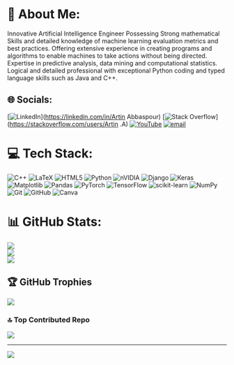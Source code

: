 # 💫 About Me:
Innovative Artificial Intelligence Engineer Possessing Strong mathematical Skills and detailed knowledge of machine learning evaluation metrics and best practices. Offering extensive experience in creating programs and algorithms to enable machines to take actions without being directed. Expertise in predictive analysis, data mining and computational statistics. Logical and detailed professional with exceptional Python coding and typed language skills such as Java and C++.


## 🌐 Socials:
[![LinkedIn](https://img.shields.io/badge/LinkedIn-%230077B5.svg?logo=linkedin&logoColor=white)](https://linkedin.com/in/Artin Abbaspour) [![Stack Overflow](https://img.shields.io/badge/-Stackoverflow-FE7A16?logo=stack-overflow&logoColor=white)](https://stackoverflow.com/users/Artin .A) [![YouTube](https://img.shields.io/badge/YouTube-%23FF0000.svg?logo=YouTube&logoColor=white)](https://youtube.com/@Artin.A) [![email](https://img.shields.io/badge/Email-D14836?logo=gmail&logoColor=white)](mailto:artin.abbaspour.04@gmail.com) 

# 💻 Tech Stack:
![C++](https://img.shields.io/badge/c++-%2300599C.svg?style=for-the-badge&logo=c%2B%2B&logoColor=white) ![LaTeX](https://img.shields.io/badge/latex-%23008080.svg?style=for-the-badge&logo=latex&logoColor=white) ![HTML5](https://img.shields.io/badge/html5-%23E34F26.svg?style=for-the-badge&logo=html5&logoColor=white) ![Python](https://img.shields.io/badge/python-3670A0?style=for-the-badge&logo=python&logoColor=ffdd54) ![nVIDIA](https://img.shields.io/badge/cuda-000000.svg?style=for-the-badge&logo=nVIDIA&logoColor=green) ![Django](https://img.shields.io/badge/django-%23092E20.svg?style=for-the-badge&logo=django&logoColor=white) ![Keras](https://img.shields.io/badge/Keras-%23D00000.svg?style=for-the-badge&logo=Keras&logoColor=white) ![Matplotlib](https://img.shields.io/badge/Matplotlib-%23ffffff.svg?style=for-the-badge&logo=Matplotlib&logoColor=black) ![Pandas](https://img.shields.io/badge/pandas-%23150458.svg?style=for-the-badge&logo=pandas&logoColor=white) ![PyTorch](https://img.shields.io/badge/PyTorch-%23EE4C2C.svg?style=for-the-badge&logo=PyTorch&logoColor=white) ![TensorFlow](https://img.shields.io/badge/TensorFlow-%23FF6F00.svg?style=for-the-badge&logo=TensorFlow&logoColor=white) ![scikit-learn](https://img.shields.io/badge/scikit--learn-%23F7931E.svg?style=for-the-badge&logo=scikit-learn&logoColor=white) ![NumPy](https://img.shields.io/badge/numpy-%23013243.svg?style=for-the-badge&logo=numpy&logoColor=white) ![Git](https://img.shields.io/badge/git-%23F05033.svg?style=for-the-badge&logo=git&logoColor=white) ![GitHub](https://img.shields.io/badge/github-%23121011.svg?style=for-the-badge&logo=github&logoColor=white) ![Canva](https://img.shields.io/badge/Canva-%2300C4CC.svg?style=for-the-badge&logo=Canva&logoColor=white)
# 📊 GitHub Stats:
![](https://github-readme-stats.vercel.app/api?username=ArtinABS&theme=dark&hide_border=false&include_all_commits=true&count_private=true)<br/>
![](https://nirzak-streak-stats.vercel.app/?user=ArtinABS&theme=dark&hide_border=false)<br/>
![](https://github-readme-stats.vercel.app/api/top-langs/?username=ArtinABS&theme=dark&hide_border=false&include_all_commits=true&count_private=true&layout=compact)

## 🏆 GitHub Trophies
![](https://github-profile-trophy.vercel.app/?username=ArtinABS&theme=radical&no-frame=false&no-bg=false&margin-w=4)

### 🔝 Top Contributed Repo
![](https://github-contributor-stats.vercel.app/api?username=ArtinABS&limit=5&theme=dark&combine_all_yearly_contributions=true)

---
[![](https://visitcount.itsvg.in/api?id=ArtinABS&icon=0&color=0)](https://visitcount.itsvg.in)

<!-- Proudly created with GPRM ( https://gprm.itsvg.in ) -->
